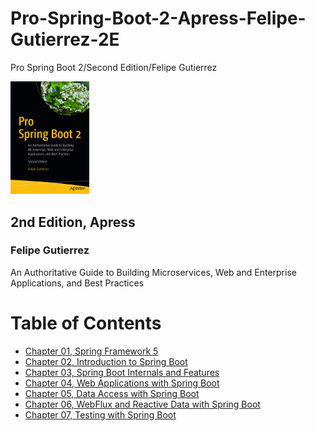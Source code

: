 # Pro-Spring-Boot-2-Apress-Felipe-Gutierrez-2E
Pro Spring Boot 2/Second Edition/Felipe Gutierrez

<img src="./img/ProSpringBoot2_cover.jpg" alt="Pro Spring Boot2 Cover Page" style="width:25%;" />

## 2nd Edition, Apress  
### Felipe Gutierrez
 An Authoritative Guide to Building Microservices, Web and Enterprise Applications, and Best Practices

# Table of Contents
- [Chapter 01, Spring Framework 5](./Chap01_SpringFramework5)
- [Chapter 02, Introduction to Spring Boot](./Chap02_IntroductionToSpringBoot)
- [Chapter 03, Spring Boot Internals and Features](./Chap03_SpringBootInternalsandFeatures)
- [Chapter 04, Web Applications with Spring Boot](./Chap04_WebApplicationswithSpringBoot)
- [Chapter 05, Data Access with Spring Boot](./Chap05_DataAccesswithSpringBoot)
- [Chapter 06, WebFlux and Reactive Data with Spring Boot](./Chap06_WebFluxandReactiveDatawithSpringBoot)
- [Chapter 07, Testing with Spring Boot](./Chap07_TestingwithSpringBoot)
